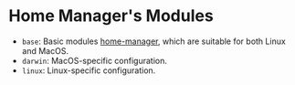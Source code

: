 # Home Manager's Modules

- `base`: Basic modules [home-manager](https://github.com/nix-community/home-manager), which are suitable for both Linux and MacOS.
- `darwin`: MacOS-specific configuration.
- `linux`: Linux-specific configuration.
